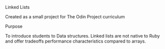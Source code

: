 Linked Lists

Created as a small project for The Odin Project curriculum

Purpose

To introduce students to Data structures. Linked lists are not native to Ruby and offer tradeoffs performance characteristics compared to arrays.